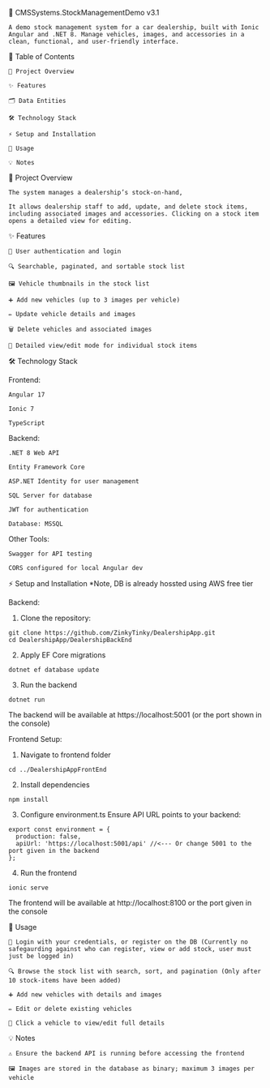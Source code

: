 🚗 CMSSystems.StockManagementDemo v3.1

    A demo stock management system for a car dealership, built with Ionic Angular and .NET 8. Manage vehicles, images, and accessories in a clean, functional, and user-friendly interface.

📖 Table of Contents

    🚀 Project Overview
  
    ✨ Features
  
    🗂️ Data Entities
  
    🛠️ Technology Stack
  
    ⚡ Setup and Installation
  
    📝 Usage
  
    💡 Notes

🚀 Project Overview

    The system manages a dealership’s stock-on-hand,
  
    It allows dealership staff to add, update, and delete stock items, including associated images and accessories. Clicking on a stock item opens a detailed view for editing.

  
✨ Features

    🔐 User authentication and login
    
    🔍 Searchable, paginated, and sortable stock list
    
    🖼️ Vehicle thumbnails in the stock list
    
    ➕ Add new vehicles (up to 3 images per vehicle)
    
    ✏️ Update vehicle details and images
    
    🗑️ Delete vehicles and associated images
    
    📄 Detailed view/edit mode for individual stock items

🛠️ Technology Stack

  Frontend:

    Angular 17
    
    Ionic 7
    
    TypeScript
    
  Backend:
  
    .NET 8 Web API
    
    Entity Framework Core
    
    ASP.NET Identity for user management
    
    SQL Server for database
    
    JWT for authentication
      
    Database: MSSQL
  Other Tools:

    Swagger for API testing
    
    CORS configured for local Angular dev

⚡ Setup and Installation
 *Note, DB is already hossted using AWS free tier
 
 Backend:
  1. Clone the repository:
  
    git clone https://github.com/ZinkyTinky/DealershipApp.git
    cd DealershipApp/DealershipBackEnd
  
  2. Apply EF Core migrations

    dotnet ef database update


  3. Run the backend

    dotnet run


  The backend will be available at https://localhost:5001 (or the port shown in the console)
  
  Frontend Setup:
  
  1. Navigate to frontend folder

    cd ../DealershipAppFrontEnd


  2. Install dependencies

    npm install


  3. Configure environment.ts
  Ensure API URL points to your backend:

    export const environment = {
      production: false,
      apiUrl: 'https://localhost:5001/api' //<--- Or change 5001 to the port given in the backend
    };


  4. Run the frontend

    ionic serve


  The frontend will be available at http://localhost:8100 or the port given in the console
  
  

📝 Usage

    🔐 Login with your credentials, or register on the DB (Currently no safegaurding against who can register, view or add stock, user must just be logged in)
    
    🔍 Browse the stock list with search, sort, and pagination (Only after 10 stock-items have been added)
    
    ➕ Add new vehicles with details and images
    
    ✏️ Edit or delete existing vehicles
    
    📄 Click a vehicle to view/edit full details
  
💡 Notes
  
    ⚠️ Ensure the backend API is running before accessing the frontend
    
    🖼️ Images are stored in the database as binary; maximum 3 images per vehicle
